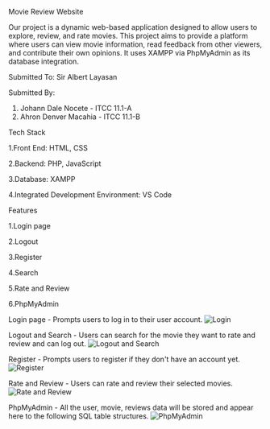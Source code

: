 Movie Review Website

Our project is a dynamic web-based application designed to allow users to explore, review, and rate movies. This project aims to provide a platform where users can view movie information, read feedback from other viewers, and contribute their own opinions. It uses XAMPP via PhpMyAdmin as its database integration.


Submitted To:
Sir Albert Layasan


Submitted By:
1. Johann Dale Nocete - ITCC 11.1-A
2. Ahron Denver Macahia - ITCC 11.1-B 



Tech Stack

1.Front End: HTML, CSS

2.Backend: PHP, JavaScript

3.Database: XAMPP

4.Integrated Development Environment: VS Code



Features

1.Login page

2.Logout

3.Register

4.Search

5.Rate and Review

6.PhpMyAdmin


Login page - Prompts users to log in to their user account.
![Login](https://github.com/user-attachments/assets/736f62c4-4c17-416a-973f-84001c242f25)


Logout and Search - Users can search for the movie they want to rate and review and can log out.
![Logout and Search](https://github.com/user-attachments/assets/bc493471-fd66-490b-a594-2812071d7b79)


Register - Prompts users to register if they don't have an account yet.
![Register](https://github.com/user-attachments/assets/16c33d58-01b2-47c9-96a2-02ad5273568e)


Rate and Review - Users can rate and review their selected movies.
![Rate and Review](https://github.com/user-attachments/assets/f5401426-fe58-429f-9140-bb503fccacfc)


PhpMyAdmin - All the user, movie, reviews data will be stored and appear here to the following SQL table structures.
![PhpMyAdmin](https://github.com/user-attachments/assets/e19fbb0f-700e-4338-99e0-6dfd1b3dc5d6)








